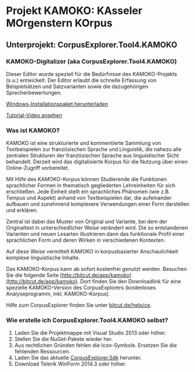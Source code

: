 # Projekt KAMOKO: KAsseler MOrgenstern KOrpus #
## Unterprojekt: CorpusExplorer.Tool4.KAMOKO ##

### KAMOKO-Digitalizer (aka CorpusExplorer.Tool4.KAMOKO) ###

Dieser Editor wurde speziell für die Bedürfnisse des KAMOKO-Projekts (s.u.) entwickelt. Der Editor erlaubt die schnelle Erfassung von Beispielsätzen und Satzvarianten sowie die dazugehörigen Sprecherbewertungen.

[Windows-Installationspaket herunterladen](http://bitcutstudios.com/products/CorpusExplorer.Tool4.KAMOKO/setup.exe)

[Tutorial-Video ansehen](http://bitcutstudios.com/products/CorpusExplorer.Tool4.KAMOKO/documentation/firststepvideo/KAMOKO_player.html)

### Was ist KAMOKO? ###

KAMOKO ist eine strukturierte und kommentierte Sammlung von Textbeispielen zur französischen Sprache und Linguistik, die nahezu alle zentralen Strukturen der französischen Sprache aus linguistischer Sicht behandelt. Derzeit wird das digitalisierte Korpus für die Nutzung über einen Online-Zugriff vorbereitet.

Mit Hilfe des KAMOKO-Korpus können Studierende die Funktionen sprachlicher Formen in thematisch gegliederten Lehreinheiten für sich erschließen. Jede Einheit stellt ein sprachliches Phänomen (wie z.B. Tempus und Aspekt) anhand von Textbeispielen dar, die aufeinander aufbauen und zunehmend komplexere Verwendungen einer Form darstellen und erklären.

Zentral ist dabei das Muster von Original und Variante, bei dem der Originaltext in unterschiedlicher Weise verändert wird. Die so entstandenen Varianten und neuen Lesarten illustrieren dann das funktionale Profil einer sprachlichen Form und deren Wirken in verschiedenen Kontexten.

Auf diese Weise vermittelt KAMOKO in korpusbasierter Anschaulichkeit komplexe linguistische Inhalte.

Das KAMOKO-Korpus kann ab sofort kostenfrei genutzt werden. Besuchen Sie die folgende Seite [http://bitcut.de/app/kamoko](http://bitcut.de/app/kamoko). Dort finden Sie den Downloadlink für eine spezielle KAMOKO-Version des CorpusExplorers (kostenloses Analyseprogramm, inkl. KAMOKO-Korpus).

Hilfe zum CorpusExplorer finden Sie unter [bitcut.de/help/ce](http://bitcut.de/help/ce).

### Wie erstelle ich CorpusExplorer.Tool4.KAMOKO selbst? ###

1. Laden Sie die Projektmappe mit Visual Studio 2013 oder höher.
2. Stellen Sie die NuGet-Pakete wieder her.
3. Aus rechtlichen Gründen fehlen die Icon-Symbole. Ersetzen Sie die fehlenden Ressourcen.
4. Laden Sie das aktuelle [CorpusExplorer.Sdk](http://notes.jan-oliver-ruediger.de/corpusexplorer/sdk/) herunter.
5. Download Telerik WinForm 2014.3 oder höher.